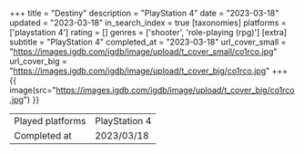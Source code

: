 +++
title = "Destiny"
description = "PlayStation 4"
date = "2023-03-18"
updated = "2023-03-18"
in_search_index = true
[taxonomies]
platforms = ['playstation 4']
rating = []
genres = ['shooter', 'role-playing (rpg)']
[extra]
subtitle = "PlayStation 4"
completed_at = "2023-03-18"
url_cover_small = "https://images.igdb.com/igdb/image/upload/t_cover_small/co1rco.jpg"
url_cover_big = "https://images.igdb.com/igdb/image/upload/t_cover_big/co1rco.jpg"
+++
{{ image(src="https://images.igdb.com/igdb/image/upload/t_cover_big/co1rco.jpg") }}

|              |            |
| ------------ | ---------- |
| Played platforms    | PlayStation 4 |
| Completed at | 2023/03/18 |

